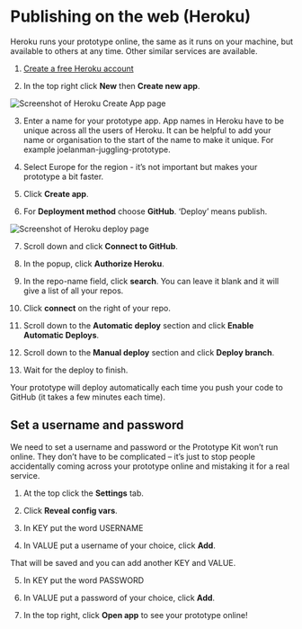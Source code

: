 # Publishing on the web (Heroku)

Heroku runs your prototype online, the same as it runs on your machine, but available to others at any time. Other similar services are available.

1. [Create a free Heroku account](https://heroku.com)

2. In the top right click **New** then **Create new app**.

![Screenshot of Heroku Create App page](/public/images/docs/heroku-create-app.png)

3. Enter a name for your prototype app. App names in Heroku have to be unique across all the users of Heroku. It can be helpful to add your name or organisation to the start of the name to make it unique. For example joelanman-juggling-prototype.

4. Select Europe for the region - it’s not important but makes your prototype a bit faster.

5. Click **Create app**.

6. For **Deployment method** choose **GitHub**. ‘Deploy’ means publish.

![Screenshot of Heroku deploy page](/public/images/docs/heroku-deploy.png)

7. Scroll down and click **Connect to GitHub**.

8. In the popup, click **Authorize Heroku**.

9. In the repo-name field, click **search**. You can leave it blank and it will give a list of all your repos.

10. Click **connect** on the right of your repo.

11. Scroll down to the **Automatic deploy** section and click **Enable Automatic Deploys**.

12. Scroll down to the **Manual deploy** section and click **Deploy branch**.

13. Wait for the deploy to finish.

Your prototype will deploy automatically each time you push your code to GitHub (it takes a few minutes each time).

## Set a username and password

We need to set a username and password or the Prototype Kit won’t run online. They don’t have to be complicated – it’s just to stop people accidentally coming across your prototype online and mistaking it for a real service.

1. At the top click the **Settings** tab.

2. Click **Reveal config vars**.

3. In KEY put the word USERNAME

4. In VALUE put a username of your choice, click **Add**.

That will be saved and you can add another KEY and VALUE.

5. In KEY put the word PASSWORD

6. In VALUE put a password of your choice, click **Add**.

7. In the top right, click **Open app** to see your prototype online!
